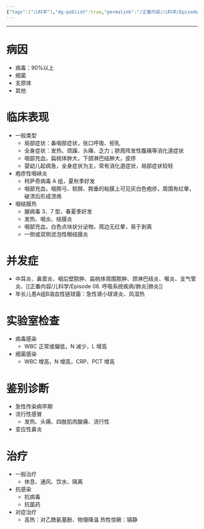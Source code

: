 ```yaml
---
{"tags":["儿科学"],"dg-publish":true,"permalink":"/正番内容/儿科学/Episode 06. 呼吸系统疾病/急性上呼吸道感染/","dgPassFrontmatter":true}
---
```


---
# 病因
+ 病毒：90%以上  
+ 细菌
+ 支原体
+ 其他    
# 临床表现
+ 一般类型
	+ 局部症状：鼻咽部症状，张口呼吸、拒乳
	+ 全身症状：发热、烦躁、头痛、乏力；脐周阵发性腹痛等消化道症状
	+ 咽部充血，扁桃体肿大，下颌淋巴结肿大，皮疹  
	+ 婴幼儿起病急，全身症状为主，常有消化道症状，局部症状较轻  
+ 疱疹性咽峡炎
	+ 柯萨奇病毒 A 组，夏秋季好发
	+ 咽部充血，咽腭弓、软腭、腭垂的粘膜上可见灰白色疱疹，周围有红晕，破溃后形成溃疡
+ 咽结膜热
	+ 腺病毒 3、7 型，春夏季好发
	+ 发热、咽炎、结膜炎
	+ 咽部充血，白色点块状分泌物，周边无红晕，易于剥离
	+ 一侧或双侧滤泡性眼结膜炎
# 并发症
+ 中耳炎、鼻窦炎、咽后壁脓肿、扁桃体周围脓肿、颈淋巴结炎、喉炎、支气管炎、[[正番内容/儿科学/Episode 06. 呼吸系统疾病/肺炎\|肺炎]]
+ 年长儿患A组B溶血性链球菌：急性肾小球肾炎、风湿热
# 实验室检查
+ 病毒感染
	+ WBC 正常或偏低，N 减少，L 增高  
+ 细菌感染
	+ WBC 增高，N 增高，CRP、PCT 增高  
# 鉴别诊断
+ 急性传染病早期  
+ 流行性感冒
	+ 发热、头痛、四肢肌肉酸痛、流行性
+ 变应性鼻炎
# 治疗
+ 一般治疗
	+ 休息、通风、饮水、隔离  
+ 抗感染
	+ 抗病毒
	+ 抗菌药  
+ 对症治疗
	+ 高热：对乙酰氨基酚、物理降温 热性惊厥：镇静
